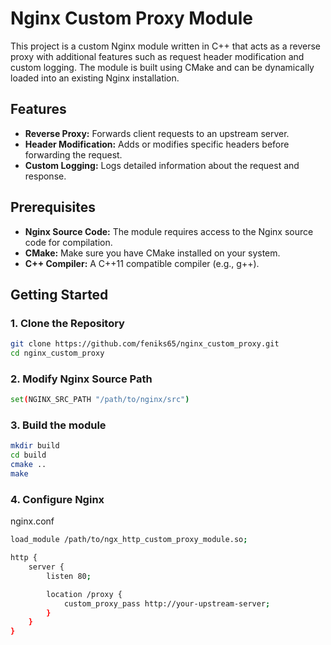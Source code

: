 # Nginx Custom Proxy Module

This project is a custom Nginx module written in C++ that acts as a reverse proxy with additional features such as request header modification and custom logging. The module is built using CMake and can be dynamically loaded into an existing Nginx installation.

## Features

- **Reverse Proxy:** Forwards client requests to an upstream server.
- **Header Modification:** Adds or modifies specific headers before forwarding the request.
- **Custom Logging:** Logs detailed information about the request and response.

## Prerequisites

- **Nginx Source Code:** The module requires access to the Nginx source code for compilation.
- **CMake:** Make sure you have CMake installed on your system.
- **C++ Compiler:** A C++11 compatible compiler (e.g., g++).

## Getting Started

### 1. Clone the Repository

```bash
git clone https://github.com/feniks65/nginx_custom_proxy.git
cd nginx_custom_proxy
```

### 2. Modify Nginx Source Path
```bash
set(NGINX_SRC_PATH "/path/to/nginx/src")
```

### 3. Build the module
```bash
mkdir build
cd build
cmake ..
make
```

### 4. Configure Nginx
nginx.conf
```bash
load_module /path/to/ngx_http_custom_proxy_module.so;

http {
    server {
        listen 80;

        location /proxy {
            custom_proxy_pass http://your-upstream-server;
        }
    }
}
```
